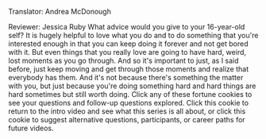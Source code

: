 

Translator: Andrea McDonough

Reviewer: Jessica Ruby
What advice would you give to your 16-year-old self?
It is hugely helpful to love what you do
and to do something that you&#39;re interested enough in
that you can keep doing it forever
and not get bored with it.
But even things that you really love
are going to have hard, weird, lost moments
as you go through.
And so it&#39;s important to just,
as I said before,
just keep moving
and get through those moments
and realize that everybody has them.
And it&#39;s not because there&#39;s something the matter with you,
but just because you&#39;re doing something hard
and hard things are hard sometimes
but still worth doing.
Click any of these fortune cookies
to see your questions and follow-up questions explored.
Click this cookie to return to the intro video
and see what this series is all about,
or click this cookie to suggest
alternative questions,
participants,
or career paths
for future videos.
